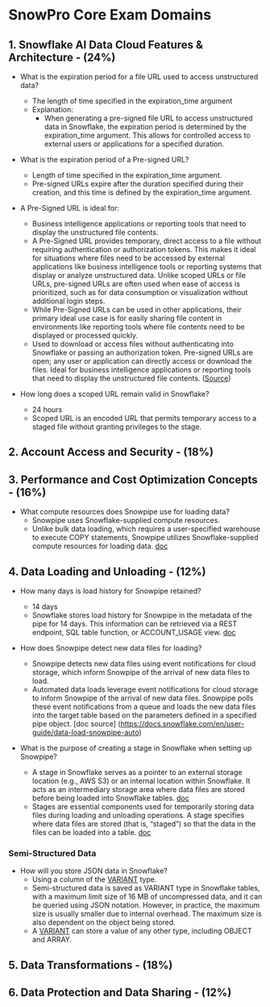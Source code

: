 <!-- 

find in google search three most relevant snowprocore exam questions to the         topic and suggest to which of the 6 sections to put them into. Also, provide the link to the snowflake documentation that confirms the right answers to these questions 

1. Snowflake AI Data Cloud Features & Architecture
2. Account Access and Security
3. Performance and Cost Optimization Concepts
4. Data Loading and Unloading
5. Data Transformations
6. Data Protection and Data Sharing




 -->


# SnowPro Core Exam Domains




##  1. Snowflake AI Data Cloud Features & Architecture -	(24%)

- What is the expiration period for a file URL used to access unstructured data?
   - The length of time specified in the expiration_time argument
   - Explanation:
      - When generating a pre-signed file URL to access unstructured data in Snowflake, the expiration period is determined by the expiration_time argument. This allows for controlled access to external users or applications for a specified duration.

- What is the expiration period of a Pre-signed URL?
   - Length of time specified in the expiration_time argument.
   - Pre-signed URLs expire after the duration specified during their creation, and this time is defined by the expiration_time argument.

-  A Pre-Signed URL is ideal for:
   - Business intelligence applications or reporting tools that need to display the unstructured file contents.
   - A Pre-Signed URL provides temporary, direct access to a file without requiring authentication or authorization tokens. This makes it ideal for situations where files need to be accessed by external applications like business intelligence tools or reporting systems that display or analyze unstructured data. Unlike scoped URLs or file URLs, pre-signed URLs are often used when ease of access is prioritized, such as for data consumption or visualization without additional login steps.
   - While Pre-Signed URLs can be used in other applications, their primary ideal use case is for easily sharing file content in environments like reporting tools where file contents need to be displayed or processed quickly.
   - Used to download or access files without authenticating into Snowflake or passing an authorization token. Pre-signed URLs are open; any user or application can directly access or download the files. Ideal for business intelligence applications or reporting tools that need to display the unstructured file contents. ([Source](https://docs.snowflake.com/en/user-guide/unstructured-intro))

- How long does a scoped URL remain valid in Snowflake?
   - 24 hours
   - Scoped URL is an encoded URL that permits temporary access to a staged file without granting privileges to the stage.



##  2. Account Access and Security - (18%)


##  3. Performance and Cost Optimization Concepts -	(16%)
- What compute resources does Snowpipe use for loading data?
   - Snowpipe uses Snowflake-supplied compute resources.
   - Unlike bulk data loading, which requires a user-specified warehouse to execute COPY statements, Snowpipe utilizes Snowflake-supplied compute resources for loading data. [doc](https://docs.snowflake.com/en/user-guide/data-load-snowpipe-intro#compute-resources)


##  4. Data Loading and Unloading -	(12%)
 
- How many days is load history for Snowpipe retained?
   - 14 days​
   - Snowflake stores load history for Snowpipe in the metadata of the pipe for 14 days. This information can be retrieved via a REST endpoint, SQL table function, or ACCOUNT_USAGE view.​ [doc](https://docs.snowflake.com/en/user-guide/data-load-snowpipe-intro#load-history)

- How does Snowpipe detect new data files for loading?
   - Snowpipe detects new data files using event notifications for cloud storage, which inform Snowpipe of the arrival of new data files to load.
   - Automated data loads leverage event notifications for cloud storage to inform Snowpipe of the arrival of new data files. Snowpipe polls these event notifications from a queue and loads the new data files into the target table based on the parameters defined in a specified pipe object. [doc source] (https://docs.snowflake.com/en/user-guide/data-load-snowpipe-auto)

- What is the purpose of creating a stage in Snowflake when setting up Snowpipe?
   - A stage in Snowflake serves as a pointer to an external storage location (e.g., AWS S3) or an internal location within Snowflake. It acts as an intermediary storage area where data files are stored before being loaded into Snowflake tables. [doc](https://docs.snowflake.com/en/user-guide/data-load-s3-create-stage)
   - Stages are essential components used for temporarily storing data files during loading and unloading operations. A stage specifies where data files are stored (that is, “staged”) so that the data in the files can be loaded into a table. [doc](https://docs.snowflake.com/en/user-guide/data-load-local-file-system-create-stage)



### Semi-Structured Data

- How will you store JSON data in Snowflake?
   - Using a column of the [VARIANT](https://docs.snowflake.com/en/user-guide/semistructured-considerations) type.
   - Semi-structured data is saved as VARIANT type in Snowflake tables, with a maximum limit size of 16 MB of uncompressed data, and it can be queried using JSON notation. However, in practice, the maximum size is usually smaller due to internal overhead. The maximum size is also dependent on the object being stored.
   - A [VARIANT](https://docs.snowflake.com/en/sql-reference/data-types-semistructured#variant) can store a value of any other type, including OBJECT and ARRAY.



##  5. Data Transformations -	(18%)
##  6. Data Protection and Data Sharing -	(12%)


















<!-- **1. Core Architecture & Compute (Most Important for SnowPro Core Exam)**

 - Snowflake Architecture (DDL, DML, Snowflake Editions, Cloud Providers, Layers, Snowflake SQL Client)

 - Warehouses
    - Scaling Policy
    - Multi-cluster Warehouses and Multi-warehouse Modes
    - Params you can configure
1. Which of the following are valid Snowflake Virtual Warehouse Scaling Policies?
    - Economy and Standard
    - Economy: This policy scales the warehouse in a more cost-efficient way, typically by using fewer resources or by being more conservative in scaling up.

    - Standard: This is the default scaling policy that offers a balance between cost and performance, dynamically scaling the warehouse as needed.
<hr>

 - Resource Monitors

    - Parameters and Types of Actions

 - Cache (Result caching, Query caching, and Warehouse cache)

 - Storage Features

    - Fail Safe

    - Time Travel

    - Zero-Copy Cloning

<hr>

 - Micro-partitions & Clustering Keys

    - Micro-partitioning concept and benefits
    - Use of Clustering keys for performance

1. Snowflake provides a mechanism for its customers to override its natural clustering algorithms. This method is:
    - Clustering keys
    - By specifying a clustering key, you can control how the data is physically organized within the micro-partitions, which can be helpful for large datasets or complex queries.

<hr>

 - Data Loading/Unloading

    - COPY Command

    - GET and PUT Commands

    - Snowpipe

**2. Data Management, Governance, & Security**

 - Roles & Access Management

    - Default system roles (Public, Sysadmin, Securityadmin, Useradmin, etc.)

    - Privileges and GRANT/REVOKE command

    - Role Hierarchy & Role Management

 - Data Types

    - Supported data types in Snowflake

    - Special data types (e.g., VARIANT, OBJECT, ARRAY)

 - Shares

    - Secure Data Sharing

    - Reader Accounts

  - Tagging and Security

    - Tagging for data classification

    - Dynamic Data Masking & Row Access Policies

 - Compliance (Overview and importance for governance)

    - Understanding how Snowflake supports compliance standards (GDPR, HIPAA)

    Networking & Security

    - Network policies, OAuth, SSO, MFA

**3. Advanced Features & Performance Optimization**

 - Views & Types

    - Regular Views vs. Materialized Views

    - Pros and cons of using each type

 - Stored Procedures & UDFs

    - How to create and use them in Snowflake

    - Benefits and use cases

 - Transactions & Streams

    - How Streams work for change data capture

    - Usage of transactions to maintain consistency

 - Performance Tuning

    - Query optimization (e.g., pruning, clustering)

    - Result caching and Query Acceleration Service (QAS)

    - Query profiling and optimization techniques

**Bonus Topics (Less Emphasis in Exam)**

 - External Tables & Data Lake Integration

    - How Snowflake integrates with external data sources (S3, Azure Blob, Google Cloud Storage)

    Replication & Failover

    - Setting up Snowflake for high availability and disaster recovery

**Not a Core Focus for SnowPro Certification (Optional)**

 - Data Marketplace & Ecosystem

    - Understanding of the Snowflake Data Marketplace (not heavily tested in the exam)

 - Query Profile (Deep Dive)

    - In-depth query profiling may not be as critical for the exam, but still beneficial for practical use.

 - Sequences

    - Not a major focus for SnowPro Certification.









 -->



<!-- 

https://learn.snowflake.com/en/certifications/snowpro-core/

https://docs.snowflake.com/en/guides
https://docs.snowflake.com/en/user-guide/unstructured-intro
https://docs.snowflake.com/en/sql-reference/functions-semistructured

https://iqraanwar.medium.com/ 
https://www.examtopics.com/exams/snowflake/snowpro-core/view/
https://iqraanwar.medium.com/20-snowflake-snow-pro-core-certification-c3c5eb3bd728










-->



<!-- 
https://www.youtube.com/watch?v=ajhLLBGyeDM&list=PLba2xJ7yxHB5X2CMe7qZZu-V4LxNE1HbF

https://www.youtube.com/watch?v=LaTXbpvCwcY
https://www.youtube.com/watch?v=VMYGZo-ibAE
https://www.youtube.com/watch?v=1hPbGshjndM
https://www.youtube.com/watch?v=vqqCUjC20MA
https://www.youtube.com/watch?v=J2CrnVDBN28
https://www.youtube.com/watch?v=cWSzwoy5nMQ
https://www.youtube.com/watch?v=981Lblg_qNw
https://www.youtube.com/watch?v=J2CrnVDBN28
https://www.youtube.com/watch?v=gK5-vQrlEsM
https://www.youtube.com/watch?app=desktop&v=vqqCUjC20MA
https://www.youtube.com/watch?v=a8-pXxFLMFM -->
